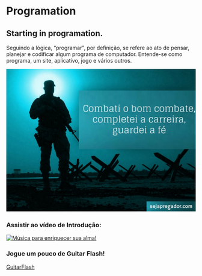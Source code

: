 # Programation
## Starting in programation. 
Seguindo a lógica, “programar”, por definição, se refere ao ato de pensar, planejar e codificar algum programa de computador. Entende-se como programa, um site, aplicativo, jogo e vários outros.

![Imagem religiosa](https://github.com/Neto14234/program/blob/main/Combate-1.jpg)
### Assistir ao vídeo de Introdução:
[![Música para enriquecer sua alma!](http://img.youtube.com/vi/VqoyKzgkqR4/0.jpg)](http://www.youtube.com/watch?v=VqoyKzgkqR4 "Adoro essa música!")
### Jogue um pouco de Guitar Flash!
[GuitarFlash](https://guitarflash.com/?lg=pt)
